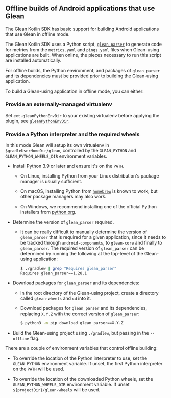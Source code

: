 ## Offline builds of Android applications that use Glean

The Glean Kotlin SDK has basic support for building Android applications that use Glean in offline mode.

The Glean Kotlin SDK uses a Python script, [`glean_parser`](https://github.com/mozilla/glean_parser/) to generate code for metrics from the `metrics.yaml` and `pings.yaml` files when Glean-using applications are built. When online, the pieces necessary to run this script are installed automatically.

For offline builds, the Python environment, and packages of `glean_parser` and its dependencies must be provided prior to building the Glean-using application.

To build a Glean-using application in offline mode, you can either:

### Provide an externally-managed virtualenv

Set `ext.gleanPythonEnvDir` to your existing virtualenv before applying the plugin, see [`gleanPythonEnvDir`](./android-build-configuration-options.md#gleanpythonenvdir).

### Provide a Python interpreter and the required wheels

In this mode Glean will setup its own virtualenv in `$gradleUserHomeDir/glean`, controlled by the `GLEAN_PYTHON` and `GLEAN_PYTHON_WHEELS_DIR` environment variables.

- Install Python 3.9 or later and ensure it's on the `PATH`.

  - On Linux, installing Python from your Linux distribution's package manager is usually sufficient.

  - On macOS, installing Python from [`homebrew`](https://brew.sh/) is known to work, but other package managers may also work.

  - On Windows, we recommend installing one of the official Python installers from [python.org](https://python.org).

- Determine the version of `glean_parser` required.

  - It can be really difficult to manually determine the version of `glean_parser` that is required for a given application, since it needs to be tracked through `android-components`, to `glean-core` and finally to `glean_parser`. The required version of `glean_parser` can be determined by running the following at the top-level of the Glean-using application:

    ```sh
    $ ./gradlew | grep "Requires glean_parser"
    Requires glean_parser==1.28.1
    ```

- Download packages for `glean_parser` and its dependencies:

  - In the root directory of the Glean-using project, create a directory called `glean-wheels` and `cd` into it.

  - Download packages for `glean_parser` and its dependencies, replacing `X.Y.Z` with the correct version of `glean_parser`:

    ```sh
    $ python3 -m pip download glean_parser==X.Y.Z
    ```

- Build the Glean-using project using `./gradlew`, but passing in the `--offline` flag.

There are a couple of environment variables that control offline building:

- To override the location of the Python interpreter to use, set the `GLEAN_PYTHON` environment variable. If unset, the first Python interpreter on the `PATH` will be used.

- To override the location of the downloaded Python wheels, set the `GLEAN_PYTHON_WHEELS_DIR` environment variable.  If unset `${projectDir}/glean-wheels` will be used.
